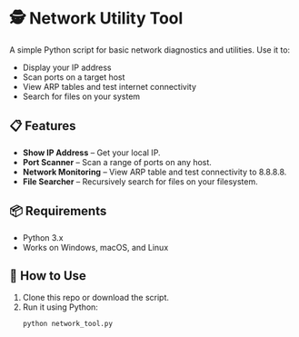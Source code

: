 # 🕵️ Network Utility Tool

A simple Python script for basic network diagnostics and utilities. Use it to:

- Display your IP address
- Scan ports on a target host
- View ARP tables and test internet connectivity
- Search for files on your system

## 📋 Features

- **Show IP Address** – Get your local IP.
- **Port Scanner** – Scan a range of ports on any host.
- **Network Monitoring** – View ARP table and test connectivity to 8.8.8.8.
- **File Searcher** – Recursively search for files on your filesystem.

## 📦 Requirements

- Python 3.x  
- Works on Windows, macOS, and Linux

## 🚀 How to Use

1. Clone this repo or download the script.
2. Run it using Python:
   ```bash
   python network_tool.py
